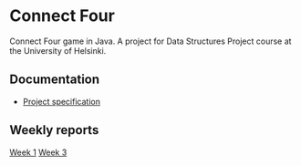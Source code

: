 # Connect Four

Connect Four game in Java. A project for Data Structures Project course at the University of Helsinki.

## Documentation
- [Project specification](https://github.com/alanenpa/Connect-Four/blob/main/Documentation/Specs.md)

## Weekly reports
[Week 1](https://github.com/alanenpa/Connect-Four/blob/main/Documentation/Reports/Weekly_report_1.md)
[Week 3](https://github.com/alanenpa/Connect-Four/blob/main/Documentation/Reports/Weekly_report_3.md)
